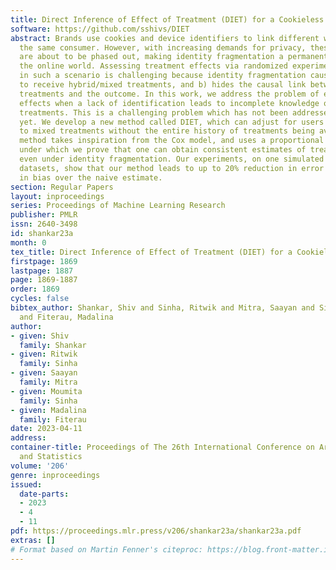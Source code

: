 ```yaml
---
title: Direct Inference of Effect of Treatment (DIET) for a Cookieless World
software: https://github.com/sshivs/DIET
abstract: Brands use cookies and device identifiers to link different web visits to
  the same consumer. However, with increasing demands for privacy, these identifiers
  are about to be phased out, making identity fragmentation a permanent feature of
  the online world. Assessing treatment effects via randomized experiments (A/B testing)
  in such a scenario is challenging because identity fragmentation causes a) users
  to receive hybrid/mixed treatments, and b) hides the causal link between the historical
  treatments and the outcome. In this work, we address the problem of estimating treatment
  effects when a lack of identification leads to incomplete knowledge of historical
  treatments. This is a challenging problem which has not been addressed in literature
  yet. We develop a new method called DIET, which can adjust for users being exposed
  to mixed treatments without the entire history of treatments being available. Our
  method takes inspiration from the Cox model, and uses a proportional outcome approach
  under which we prove that one can obtain consistent estimates of treatment effects
  even under identity fragmentation. Our experiments, on one simulated and two real
  datasets, show that our method leads to up to 20% reduction in error and 25% reduction
  in bias over the naive estimate.
section: Regular Papers
layout: inproceedings
series: Proceedings of Machine Learning Research
publisher: PMLR
issn: 2640-3498
id: shankar23a
month: 0
tex_title: Direct Inference of Effect of Treatment (DIET) for a Cookieless World
firstpage: 1869
lastpage: 1887
page: 1869-1887
order: 1869
cycles: false
bibtex_author: Shankar, Shiv and Sinha, Ritwik and Mitra, Saayan and Sinha, Moumita
  and Fiterau, Madalina
author:
- given: Shiv
  family: Shankar
- given: Ritwik
  family: Sinha
- given: Saayan
  family: Mitra
- given: Moumita
  family: Sinha
- given: Madalina
  family: Fiterau
date: 2023-04-11
address:
container-title: Proceedings of The 26th International Conference on Artificial Intelligence
  and Statistics
volume: '206'
genre: inproceedings
issued:
  date-parts:
  - 2023
  - 4
  - 11
pdf: https://proceedings.mlr.press/v206/shankar23a/shankar23a.pdf
extras: []
# Format based on Martin Fenner's citeproc: https://blog.front-matter.io/posts/citeproc-yaml-for-bibliographies/
---
```

